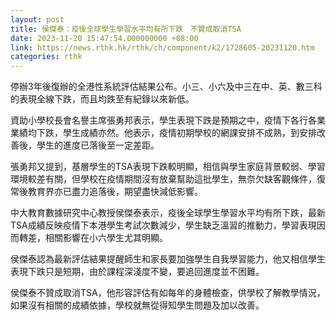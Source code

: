 ```yaml
---
layout: post
title: 侯傑泰：疫後全球學生學習水平均有所下跌　不贊成取消TSA
date: 2023-11-20 15:47:54.000000000 +08:00
link: https://news.rthk.hk/rthk/ch/component/k2/1728605-20231120.htm
categories: rthk
---
```


停辦3年後復辦的全港性系統評估結果公布。小三、小六及中三在中、英、數三科的表現全線下跌，而且均跌至有紀錄以來新低。

資助小學校長會名譽主席張勇邦表示，學生表現下跌是預期之中，疫情下各行各業業績均下跌，學生成績亦然。他表示，疫情初期學校的網課安排不成熟，到安排改善後，學生的進度已落後至一定差距。

張勇邦又提到，基層學生的TSA表現下跌較明顯，相信與學生家庭背景較弱、學習環境較差有關，但學校在疫情期間沒有放棄幫助這批學生，無奈欠缺客觀條件，復常後教育界亦已盡力追落後，期望盡快減低影響。

中大教育數據研究中心教授侯傑泰表示，疫後全球學生學習水平均有所下跌，最新TSA成績反映疫情下本港學生考試次數減少，學生缺乏溫習的推動力，學習表現因而轉差，相關影響在小六學生尤其明顯。

侯傑泰認為最新評估結果提醒師生和家長要加強學生自我學習能力，他又相信學生表現下跌只是短期，由於課程深淺度不變，要追回進度並不困難。

侯傑泰不贊成取消TSA，他形容評估有如每年的身體檢查，供學校了解教學情況，如果沒有相關的成績依據，學校就無從得知學生問題及加以改善。
